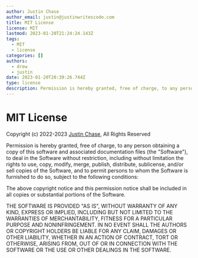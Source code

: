 ```yaml
---
author: Justin Chase
author_email: justin@justinwritescode.com
title: MIT License
license: MIT
lastmod: 2023-01-20T21:24:24.143Z
tags:
  - MIT
  - license
categories: []
authors:
  - drew
  - justin
date: 2023-01-20T20:39:26.744Z
type: license
description: Permission is hereby granted, free of charge, to any person obtaining a copy of this software and associated documentation files yadda yadda yadda...
---
```

# MIT License

Copyright (c) 2022-2023 [Justin Chase](mailto:justin@justinwritescode.com "Send Justin an email"), All Rights Reserved

Permission is hereby granted, free of charge, to any person obtaining a copy
of this software and associated documentation files (the "Software"), to deal
in the Software without restriction, including without limitation the rights
to use, copy, modify, merge, publish, distribute, sublicense, and/or sell
copies of the Software, and to permit persons to whom the Software is
furnished to do so, subject to the following conditions:

The above copyright notice and this permission notice shall be included in all
copies or substantial portions of the Software.

THE SOFTWARE IS PROVIDED "AS IS", WITHOUT WARRANTY OF ANY KIND, EXPRESS OR
IMPLIED, INCLUDING BUT NOT LIMITED TO THE WARRANTIES OF MERCHANTABILITY,
FITNESS FOR A PARTICULAR PURPOSE AND NONINFRINGEMENT. IN NO EVENT SHALL THE
AUTHORS OR COPYRIGHT HOLDERS BE LIABLE FOR ANY CLAIM, DAMAGES OR OTHER
LIABILITY, WHETHER IN AN ACTION OF CONTRACT, TORT OR OTHERWISE, ARISING FROM,
OUT OF OR IN CONNECTION WITH THE SOFTWARE OR THE USE OR OTHER DEALINGS IN THE
SOFTWARE.
